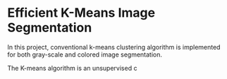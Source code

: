 # Efficient K-Means Image Segmentation

In this project, conventional k-means clustering algorithm is implemented for both gray-scale and colored image segmentation.

The K-means algorithm is an unsupervised c